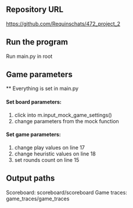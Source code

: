 ## Repository URL

https://github.com/Requinschats/472_project_2

## Run the program

Run main.py in root

## Game parameters

** Everything is set in main.py

#### Set board parameters:

1. click into m.input_mock_game_settings()
2. change parameters from the mock function

#### Set game parameters:

1. change play values on line 17
2. change heuristic values on line 18
3. set rounds count on line 15

## Output paths

Scoreboard: scoreboard/scoreboard Game traces: game_traces/game_traces